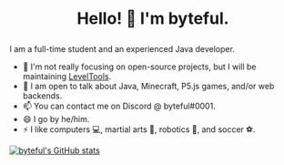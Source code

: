 # <p align="center"> Hello! 👋 I'm byteful. </p>

I am a full-time student and an experienced Java developer.

- 🔭 I'm not really focusing on open-source projects, but I will be maintaining [LevelTools](https://github.com/byteful/LevelTools).
- 💬 I am open to talk about Java, Minecraft, P5.js games, and/or web backends.
- 📫 You can contact me on Discord @ byteful#0001.
- 😄 I go by he/him.
- ⚡ I like computers 💻, martial arts 🥋, robotics 🤖, and soccer ⚽.

[![byteful's GitHub stats](https://github-readme-stats.vercel.app/api?username=byteful)](https://github.com/byteful)
